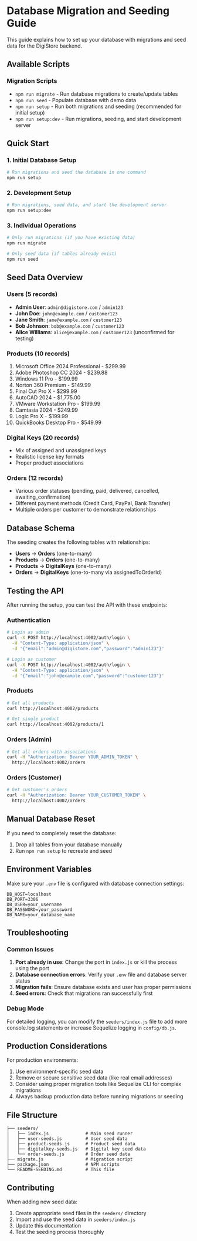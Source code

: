 # Database Migration and Seeding Guide

This guide explains how to set up your database with migrations and seed data for the DigiStore backend.

## Available Scripts

### Migration Scripts
- `npm run migrate` - Run database migrations to create/update tables
- `npm run seed` - Populate database with demo data
- `npm run setup` - Run both migrations and seeding (recommended for initial setup)
- `npm run setup:dev` - Run migrations, seeding, and start development server

## Quick Start

### 1. Initial Database Setup
```bash
# Run migrations and seed the database in one command
npm run setup
```

### 2. Development Setup
```bash
# Run migrations, seed data, and start the development server
npm run setup:dev
```

### 3. Individual Operations
```bash
# Only run migrations (if you have existing data)
npm run migrate

# Only seed data (if tables already exist)
npm run seed
```

## Seed Data Overview

### Users (5 records)
- **Admin User**: `admin@digistore.com` / `admin123`
- **John Doe**: `john@example.com` / `customer123`
- **Jane Smith**: `jane@example.com` / `customer123`
- **Bob Johnson**: `bob@example.com` / `customer123`
- **Alice Williams**: `alice@example.com` / `customer123` (unconfirmed for testing)

### Products (10 records)
1. Microsoft Office 2024 Professional - $299.99
2. Adobe Photoshop CC 2024 - $239.88
3. Windows 11 Pro - $199.99
4. Norton 360 Premium - $149.99
5. Final Cut Pro X - $299.99
6. AutoCAD 2024 - $1,775.00
7. VMware Workstation Pro - $199.99
8. Camtasia 2024 - $249.99
9. Logic Pro X - $199.99
10. QuickBooks Desktop Pro - $549.99

### Digital Keys (20 records)
- Mix of assigned and unassigned keys
- Realistic license key formats
- Proper product associations

### Orders (12 records)
- Various order statuses (pending, paid, delivered, cancelled, awaiting_confirmation)
- Different payment methods (Credit Card, PayPal, Bank Transfer)
- Multiple orders per customer to demonstrate relationships

## Database Schema

The seeding creates the following tables with relationships:
- **Users** → **Orders** (one-to-many)
- **Products** → **Orders** (one-to-many)
- **Products** → **DigitalKeys** (one-to-many)
- **Orders** → **DigitalKeys** (one-to-many via assignedToOrderId)

## Testing the API

After running the setup, you can test the API with these endpoints:

### Authentication
```bash
# Login as admin
curl -X POST http://localhost:4002/auth/login \
  -H "Content-Type: application/json" \
  -d '{"email":"admin@digistore.com","password":"admin123"}'

# Login as customer
curl -X POST http://localhost:4002/auth/login \
  -H "Content-Type: application/json" \
  -d '{"email":"john@example.com","password":"customer123"}'
```

### Products
```bash
# Get all products
curl http://localhost:4002/products

# Get single product
curl http://localhost:4002/products/1
```

### Orders (Admin)
```bash
# Get all orders with associations
curl -H "Authorization: Bearer YOUR_ADMIN_TOKEN" \
  http://localhost:4002/orders
```

### Orders (Customer)
```bash
# Get customer's orders
curl -H "Authorization: Bearer YOUR_CUSTOMER_TOKEN" \
  http://localhost:4002/orders
```

## Manual Database Reset

If you need to completely reset the database:

1. Drop all tables from your database manually
2. Run `npm run setup` to recreate and seed

## Environment Variables

Make sure your `.env` file is configured with database connection settings:

```env
DB_HOST=localhost
DB_PORT=3306
DB_USER=your_username
DB_PASSWORD=your_password
DB_NAME=your_database_name
```

## Troubleshooting

### Common Issues

1. **Port already in use**: Change the port in `index.js` or kill the process using the port
2. **Database connection errors**: Verify your `.env` file and database server status
3. **Migration fails**: Ensure database exists and user has proper permissions
4. **Seed errors**: Check that migrations ran successfully first

### Debug Mode

For detailed logging, you can modify the `seeders/index.js` file to add more console.log statements or increase Sequelize logging in `config/db.js`.

## Production Considerations

For production environments:
1. Use environment-specific seed data
2. Remove or secure sensitive seed data (like real email addresses)
3. Consider using proper migration tools like Sequelize CLI for complex migrations
4. Always backup production data before running migrations or seeding

## File Structure

```
├── seeders/
│   ├── index.js              # Main seed runner
│   ├── user-seeds.js         # User seed data
│   ├── product-seeds.js      # Product seed data
│   ├── digitalkey-seeds.js   # Digital key seed data
│   └── order-seeds.js        # Order seed data
├── migrate.js                # Migration script
├── package.json              # NPM scripts
└── README-SEEDING.md         # This file
```

## Contributing

When adding new seed data:
1. Create appropriate seed files in the `seeders/` directory
2. Import and use the seed data in `seeders/index.js`
3. Update this documentation
4. Test the seeding process thoroughly
